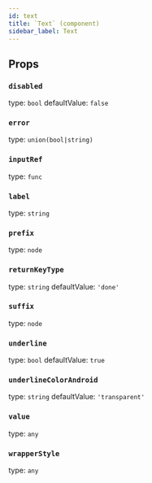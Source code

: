 ```yaml
---
id: text
title: `Text` (component)
sidebar_label: Text
---
```



Props
-----

### `disabled`

type: `bool`
defaultValue: `false`


### `error`

type: `union(bool|string)`


### `inputRef`

type: `func`


### `label`

type: `string`


### `prefix`

type: `node`


### `returnKeyType`

type: `string`
defaultValue: `'done'`


### `suffix`

type: `node`


### `underline`

type: `bool`
defaultValue: `true`


### `underlineColorAndroid`

type: `string`
defaultValue: `'transparent'`


### `value`

type: `any`


### `wrapperStyle`

type: `any`

